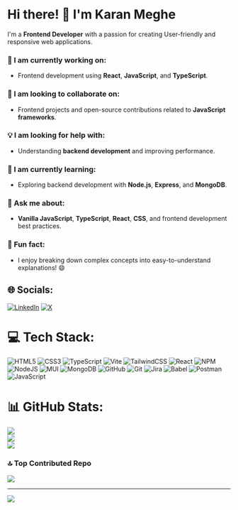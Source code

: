 # Hi there! 👋 I'm Karan Meghe

I'm a **Frontend Developer** with a passion for creating User-friendly and responsive web applications.

### 🚀 I am currently working on:
- Frontend development using **React**, **JavaScript**, and **TypeScript**.

### 🤝 I am looking to collaborate on:
- Frontend projects and open-source contributions related to **JavaScript frameworks**.

### 💡 I am looking for help with:
- Understanding **backend development** and improving performance.

### 🌱 I am currently learning:
- Exploring backend development with **Node.js**, **Express**, and **MongoDB**.

### 💬 Ask me about:
- **Vanilla JavaScript**, **TypeScript**, **React**, **CSS**, and frontend development best practices.

### 🎉 Fun fact:
- I enjoy breaking down complex concepts into easy-to-understand explanations! 😄


## 🌐 Socials:
[![LinkedIn](https://img.shields.io/badge/LinkedIn-%230077B5.svg?logo=linkedin&logoColor=white)](https://linkedin.com/in/https://www.linkedin.com/in/karan-meghe-015610209/) [![X](https://img.shields.io/badge/X-black.svg?logo=X&logoColor=white)](https://x.com/https://x.com/karan_meghe) 

# 💻 Tech Stack:
![HTML5](https://img.shields.io/badge/html5-%23E34F26.svg?style=flat&logo=html5&logoColor=white) ![CSS3](https://img.shields.io/badge/css3-%231572B6.svg?style=flat&logo=css3&logoColor=white) ![TypeScript](https://img.shields.io/badge/typescript-%23007ACC.svg?style=flat&logo=typescript&logoColor=white) ![Vite](https://img.shields.io/badge/vite-%23646CFF.svg?style=flat&logo=vite&logoColor=white) ![TailwindCSS](https://img.shields.io/badge/tailwindcss-%2338B2AC.svg?style=flat&logo=tailwind-css&logoColor=white) ![React](https://img.shields.io/badge/react-%2320232a.svg?style=flat&logo=react&logoColor=%2361DAFB) ![NPM](https://img.shields.io/badge/NPM-%23CB3837.svg?style=flat&logo=npm&logoColor=white) ![NodeJS](https://img.shields.io/badge/node.js-6DA55F?style=flat&logo=node.js&logoColor=white) ![MUI](https://img.shields.io/badge/MUI-%230081CB.svg?style=flat&logo=mui&logoColor=white) ![MongoDB](https://img.shields.io/badge/MongoDB-%234ea94b.svg?style=flat&logo=mongodb&logoColor=white) ![GitHub](https://img.shields.io/badge/github-%23121011.svg?style=flat&logo=github&logoColor=white) ![Git](https://img.shields.io/badge/git-%23F05033.svg?style=flat&logo=git&logoColor=white) ![Jira](https://img.shields.io/badge/jira-%230A0FFF.svg?style=flat&logo=jira&logoColor=white) ![Babel](https://img.shields.io/badge/Babel-F9DC3e?style=flat&logo=babel&logoColor=black) ![Postman](https://img.shields.io/badge/Postman-FF6C37?style=flat&logo=postman&logoColor=white) ![JavaScript](https://img.shields.io/badge/javascript-%23323330.svg?style=flat&logo=javascript&logoColor=%23F7DF1E)
# 📊 GitHub Stats:
![](https://github-readme-stats.vercel.app/api?username=KaranMeghe&theme=dark&hide_border=false&include_all_commits=true&count_private=true)<br/>
![](https://github-readme-streak-stats.herokuapp.com/?user=KaranMeghe&theme=dark&hide_border=false)<br/>
![](https://github-readme-stats.vercel.app/api/top-langs/?username=KaranMeghe&theme=dark&hide_border=false&include_all_commits=true&count_private=true&layout=compact)

### 🔝 Top Contributed Repo
![](https://github-contributor-stats.vercel.app/api?username=KaranMeghe&limit=5&theme=dark&combine_all_yearly_contributions=true)

---
[![](https://visitcount.itsvg.in/api?id=KaranMeghe&label=Profile%20Views&color=0&icon=3&pretty=true)](https://visitcount.itsvg.in)

<!-- Proudly created with GPRM ( https://gprm.itsvg.in ) -->
